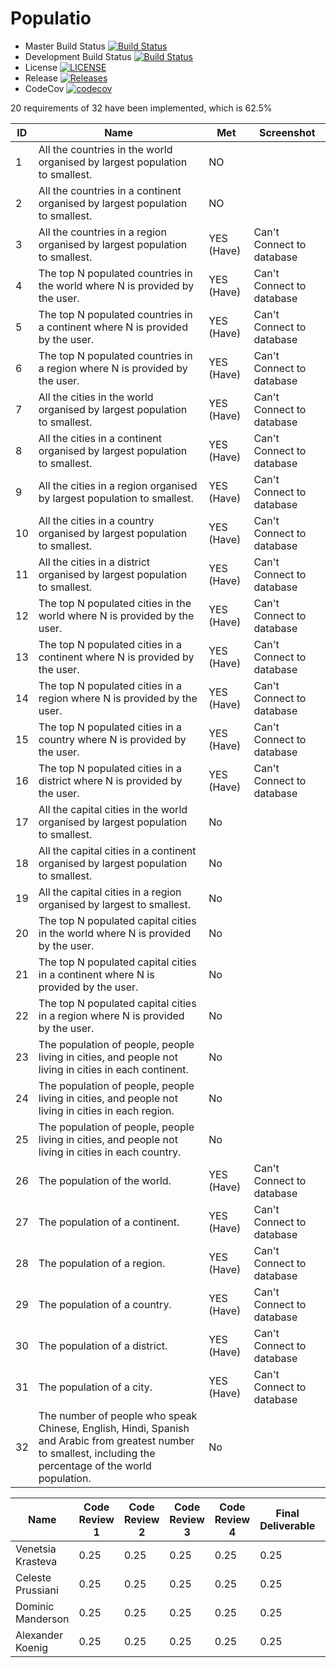 # Populatio

- Master Build Status [![Build Status](https://travis-ci.org/PopulatioInc/Populatio.svg?branch=master)](https://travis-ci.org/PopulatioInc/Populatio)
- Development Build Status [![Build Status](https://travis-ci.org/PopulatioInc/Populatio.svg?branch=develop)](https://travis-ci.org/PopulatioInc/Populatio)
- License [![LICENSE](https://img.shields.io/github/license/populatioinc/populatio.svg?style=flat-square)](https://github.com/populatioinc/populatio/LICENSE)
- Release [![Releases](https://img.shields.io/github/release/populatioinc/populatio/all.svg?style=flat-square)](https://github.com/populatioinc/populatio/releases)
- CodeCov [![codecov](https://codecov.io/gh/PopulatioInc/Populatio/branch/master/graph/badge.svg)](https://codecov.io/gh/PopulatioInc/Populatio)

20 requirements of 32 have been implemented, which is 62.5%

| ID | Name | Met | Screenshot |
| --- | --- | --- | --- |
| 1 | All the countries in the world organised by largest population to smallest. | NO |  |
| 2 | All the countries in a continent organised by largest population to smallest. | NO |  |
| 3 | All the countries in a region organised by largest population to smallest. | YES (Have) | Can't Connect to database |
| 4 | The top N populated countries in the world where N is provided by the user. | YES (Have) | Can't Connect to database |
| 5 | The top N populated countries in a continent where N is provided by the user. | YES (Have) | Can't Connect to database |
| 6 | The top N populated countries in a region where N is provided by the user. | YES (Have) | Can't Connect to database |
| 7 | All the cities in the world organised by largest population to smallest. | YES (Have) | Can't Connect to database |
| 8 | All the cities in a continent organised by largest population to smallest. | YES (Have) | Can't Connect to database |
| 9 | All the cities in a region organised by largest population to smallest. | YES (Have) | Can't Connect to database |
| 10 | All the cities in a country organised by largest population to smallest. | YES (Have) | Can't Connect to database |
| 11 | All the cities in a district organised by largest population to smallest. | YES (Have) | Can't Connect to database |
| 12 | The top N populated cities in the world where N is provided by the user. | YES (Have) | Can't Connect to database |
| 13 | The top N populated cities in a continent where N is provided by the user. | YES (Have) | Can't Connect to database |
| 14 | The top N populated cities in a region where N is provided by the user. | YES (Have) | Can't Connect to database |
| 15 | The top N populated cities in a country where N is provided by the user. | YES (Have) | Can't Connect to database |
| 16 | The top N populated cities in a district where N is provided by the user. | YES (Have) | Can't Connect to database |
| 17 | All the capital cities in the world organised by largest population to smallest. | No |  |
| 18 | All the capital cities in a continent organised by largest population to smallest. | No |  |
| 19 | All the capital cities in a region organised by largest to smallest. | No |  |
| 20 | The top N populated capital cities in the world where N is provided by the user. | No |  |
| 21 | The top N populated capital cities in a continent where N is provided by the user. | No |  |
| 22 | The top N populated capital cities in a region where N is provided by the user. | No |  |
| 23 | The population of people, people living in cities, and people not living in cities in each continent. | No |  |
| 24 | The population of people, people living in cities, and people not living in cities in each region. | No  |  |
| 25 | The population of people, people living in cities, and people not living in cities in each country. | No |  |
| 26 | The population of the world. | YES (Have)  | Can't Connect to database |
| 27 | The population of a continent. | YES (Have) | Can't Connect to database |
| 28 | The population of a region. | YES (Have) | Can't Connect to database |
| 29 | The population of a country. | YES (Have) | Can't Connect to database |
| 30 | The population of a district. | YES (Have) | Can't Connect to database |
| 31 | The population of a city. | YES (Have) | Can't Connect to database|
| 32 | The number of people who speak Chinese, English, Hindi, Spanish and Arabic from greatest number to smallest, including the percentage of the world population. | No |  |

| Name | Code Review 1 | Code Review 2 | Code Review 3 | Code Review 4 | Final Deliverable | Average |
|------|---------------|---------------|---------------|---------------|-------------------|-------|
| Venetsia Krasteva | 0.25 | 0.25 | 0.25 | 0.25 | 0.25 | 0.25 |
| Celeste Prussiani | 0.25 | 0.25 | 0.25 | 0.25 | 0.25 | 0.25 |
| Dominic Manderson | 0.25 | 0.25 | 0.25 | 0.25 | 0.25 | 0.25 |
| Alexander Koenig | 0.25 | 0.25 | 0.25| 0.25 | 0.25 | 0.25 |
